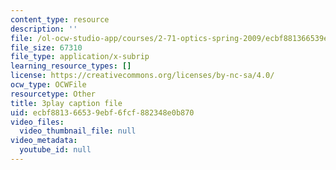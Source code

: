 ```yaml
---
content_type: resource
description: ''
file: /ol-ocw-studio-app/courses/2-71-optics-spring-2009/ecbf881366539ebf6fcf882348e0b870_u6GbFCWIH_0.srt
file_size: 67310
file_type: application/x-subrip
learning_resource_types: []
license: https://creativecommons.org/licenses/by-nc-sa/4.0/
ocw_type: OCWFile
resourcetype: Other
title: 3play caption file
uid: ecbf8813-6653-9ebf-6fcf-882348e0b870
video_files:
  video_thumbnail_file: null
video_metadata:
  youtube_id: null
---
```

